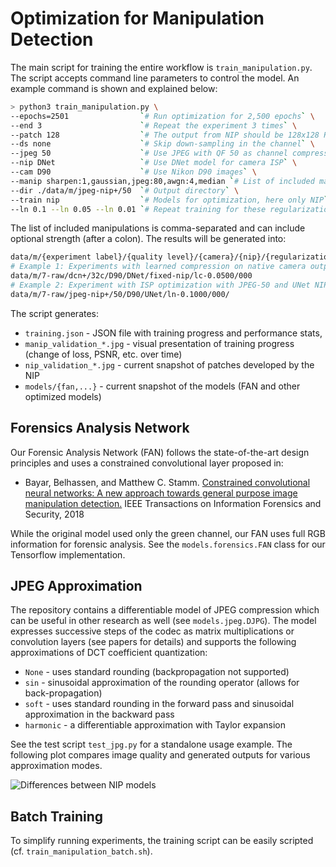 # Optimization for Manipulation Detection

The main script for training the entire workflow is `train_manipulation.py`. The script accepts command line parameters to control the model. An example command is shown and explained below:

```bash
> python3 train_manipulation.py \
--epochs=2501                `# Run optimization for 2,500 epochs` \
--end 3                      `# Repeat the experiment 3 times` \
--patch 128                  `# The output from NIP should be 128x128 RGB image` \
--ds none                    `# Skip down-sampling in the channel` \
--jpeg 50                    `# Use JPEG with QF 50 as channel compression` \
--nip DNet                   `# Use DNet model for camera ISP` \
--cam D90                    `# Use Nikon D90 images` \
--manip sharpen:1,gaussian,jpeg:80,awgn:4,median `# List of included manipulations` \
--dir ./data/m/jpeg-nip+/50  `# Output directory` \
--train nip                  `# Models for optimization, here only NIP` \
--ln 0.1 --ln 0.05 --ln 0.01 `# Repeat training for these regularization strenghts`
```

The list of included manipulations is comma-separated and can include optional strength (after a colon). The results will be generated into:

```bash
data/m/{experiment label}/{quality level}/{camera}/{nip}/{regularization}/{run number}/
# Example 1: Experiments with learned compression on native camera output
data/m/7-raw/dcn+/32c/D90/DNet/fixed-nip/lc-0.0500/000
# Example 2: Experiment with ISP optimization with JPEG-50 and UNet NIP
data/m/7-raw/jpeg-nip+/50/D90/UNet/ln-0.1000/000/
```

The script generates:
- `training.json` - JSON file with training progress and performance stats,
- `manip_validation_*.jpg` - visual presentation of training progress (change of loss, PSNR, etc. over time)
- `nip_validation_*.jpg` - current snapshot of patches developed by the NIP
- `models/{fan,...}` - current snapshot of the models (FAN and other optimized models)

## Forensics Analysis Network

Our Forensic Analysis Network (FAN) follows the state-of-the-art design principles and uses a constrained convolutional layer proposed in:

- Bayar, Belhassen, and Matthew C. Stamm. [Constrained convolutional neural networks: A new approach towards general purpose image manipulation detection.](https://ieeexplore.ieee.org/document/8335799) IEEE Transactions on Information Forensics and Security, 2018

While the original model used only the green channel, our FAN uses full RGB information for forensic analysis. See the `models.forensics.FAN` class for our Tensorflow implementation.

## JPEG Approximation

The repository contains a differentiable model of JPEG compression which can be useful in other research as well (see `models.jpeg.DJPG`). The model expresses successive steps of the codec as  matrix multiplications or convolution layers (see papers for details) and supports the following approximations of DCT coefficient quantization:

- `None` - uses standard rounding (backpropagation not supported)
- `sin` - sinusoidal approximation of the rounding operator (allows for back-propagation)
- `soft` - uses standard rounding in the forward pass and sinusoidal approximation in the backward pass
- `harmonic` - a differentiable approximation with Taylor expansion 

See the test script `test_jpg.py` for a standalone usage example. The following plot compares image quality and generated outputs for various approximation modes.

![Differences between NIP models](dJPEG.png)

## Batch Training

To simplify running experiments, the training script can be easily scripted (cf. `train_manipulation_batch.sh`).